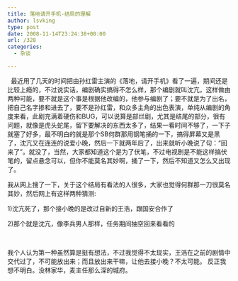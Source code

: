 ```yaml
---
title: 落地请开手机-结局的理解
author: lsvking
type: post
date: 2008-11-14T23:24:38+00:00
url: /328
categories:
  - 杂谈

---
```

&nbsp; 最近用了几天的时间把由孙红雷主演的《落地，请开手机》看了一遍，期间还是比较上瘾的，不过说实话，编剧确实搞得不怎么样，那个编剧就叫沈亢，这样做由两种可能，要不就是这个事是根据他改编的，他参与编剧了；要不就是为了出名，把自己名字掺和进去了，要不是孙红雷，和众多主角的出色表演，单纯从编剧的角度来看，此剧充满着硬伤和BUG，可以说算是部烂剧，尤其是结尾的部分，很有问题，就像是虎头蛇尾，留下要解决的东西太多了，结果一看时间不够了，一下子就塞了好多，最不明白的就是那个SB何群那用钢笔捅的一下，搞得屏幕又是黑了，沈亢又在连连的说爱小晚，然后一下就两年后了，出来就听小晚说了句：“回来了”。就没了，当然，大家都知道这个是为了伏笔，不过电视剧是不能这样搞伏笔的，留点悬念可以，但你不能莫名其妙啊，捅了一下，然后不知道又怎么又出现了。

我从网上搜了一下，关于这个结局有看法的人很多，大家也觉得何群那一刀很莫名其妙，然后网上有这样两种猜测:

1)沈亢死了，那个接小晚的是改过自新的王浩，跟国安合作了

2)那个就是沈亢，像李兵男人那样，任务期间抽空回来看看的

&nbsp;

我个人认为第一种虽然算是挺有想法，不过我觉得不太现实，王浩在之前的剧情中交代过了，不可能放出来；而且放出来干嘛，让他去接小晚？不太可能。 反正我想不明白。没林家华，麦主任那么深的城府。